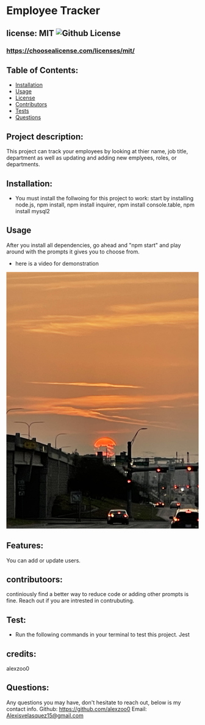 # Employee Tracker
  ## license: MIT ![Github License](https://img.shields.io/github/license/Naereen/StrapDown.js.svg)
  ### https://choosealicense.com/licenses/mit/
  ## Table of Contents:
  * [Installation](#installation)
  * [Usage](#usage)
  * [License](#license)
  * [Contributors](#contributors)
  * [Tests](#tests)
  * [Questions](#questions)
  ## Project description:
  This project can track your employees by looking at thier name, job title, department as well as updating and adding new emplyees, roles, or departments.
  ## Installation:
  - You must install the follwoing for this project to work:
  start by installing node.js, npm install, npm install inquirer, npm install console.table, npm install mysql2 
  ## Usage
  After you install all dependencies, go ahead and "npm start" and play around with the prompts it gives you to choose from.
  - here is a video for demonstration

[![Watch the video](./develop/img/IMG_4104.jpeg)](./develop/img/demonstration.mov)
  
  ## Features:
  You can add or update users.
  ## contributoors:
  continiously find a better way to reduce code or adding other prompts is fine. Reach out  if you are intrested in contrubuting.
  ## Test:
  - Run the following commands in your terminal to test this project.
  Jest
  ## credits:
  alexzoo0
  ## Questions:
  Any questions you may have, don't hesitate to reach out, below is my contact info.
  Github: https://github.com/alexzoo0
  Email: Alexisvelasquez15@gmail.com


